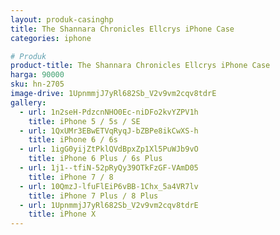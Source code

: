 ```yaml
---
layout: produk-casinghp
title: The Shannara Chronicles Ellcrys iPhone Case
categories: iphone

# Produk
product-title: The Shannara Chronicles Ellcrys iPhone Case
harga: 90000
sku: hn-2705
image-drive: 1UpnmmjJ7yRl682Sb_V2v9vm2cqv8tdrE
gallery:
  - url: 1n2seH-PdzcnNHO0Ec-niDFo2kvYZPV1h
    title: iPhone 5 / 5s / SE
  - url: 1QxUMr3EBwETVqRyqJ-bZBPe8ikCwXS-h
    title: iPhone 6 / 6s
  - url: 1igG0yijZtPklQVdBpxZp1Xl5PuWJb9vO
    title: iPhone 6 Plus / 6s Plus
  - url: 1j1--tfiN-52pRyQy39OTkFzGF-VAmD05
    title: iPhone 7 / 8
  - url: 10QmzJ-lfuFlEiP6vBB-1Chx_5a4VR7lv
    title: iPhone 7 Plus / 8 Plus
  - url: 1UpnmmjJ7yRl682Sb_V2v9vm2cqv8tdrE
    title: iPhone X
---
```

